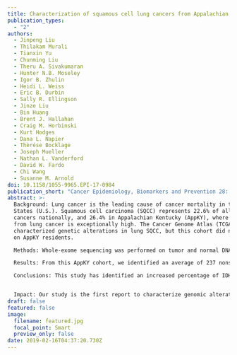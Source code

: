 ```yaml
---
title: Characterization of squamous cell lung cancers from Appalachian Kentucky
publication_types:
  - "2"
authors:
  - Jinpeng Liu
  - Thilakam Murali
  - Tianxin Yu
  - Chunming Liu
  - Theru A. Sivakumaran
  - Hunter N.B. Moseley
  - Igor B. Zhulin
  - Heidi L. Weiss
  - Eric B. Durbin
  - Sally R. Ellingson
  - Jinze Liu
  - Bin Huang
  - Brent J. Hallahan
  - Craig M. Horbinski
  - Kurt Hodges
  - Dana L. Napier
  - Thèrése Bocklage
  - Joseph Mueller
  - Nathan L. Vanderford
  - David W. Fardo
  - Chi Wang
  - Susanne M. Arnold
doi: 10.1158/1055-9965.EPI-17-0984
publication_short: "Cancer Epidemiology, Biomarkers and Prevention 28: 348-356"
abstract: >-
  Background: Lung cancer is the leading cause of cancer mortality in the United
  States (U.S.). Squamous cell carcinoma (SQCC) represents 22.6% of all lung
  cancers nationally, and 26.4% in Appalachian Kentucky (AppKY), where death
  from lung cancer is exceptionally high. The Cancer Genome Atlas (TCGA)
  characterized genetic alterations in lung SQCC, but this cohort did not focus
  on AppKY residents.

  Methods: Whole-exome sequencing was performed on tumor and normal DNA samples from 51 lung SQCC subjects from AppKY. Somatic genomic alterations were compared between the AppKY and TCGA SQCC cohorts.

  Results: From this AppKY cohort, we identified an average of 237 nonsilent mutations per patient and, in comparison with TCGA, we found that PCMTD1 (18%) and IDH1 (12%) were more commonly altered in AppKY versus TCGA. Using IDH1 as a starting point, we identified a mutually exclusive mutational pattern (IDH1, KDM6A, KDM4E, JMJD1C) involving functionally related genes. We also found actionable mutations (10%) and/or intermediate or high-tumor mutation burden (65%), indicating potential therapeutic targets in 65% of subjects.

  Conclusions: This study has identified an increased percentage of IDH1 and PCMTD1 mutations in SQCC arising in the AppKY residents versus TCGA, with population-specific implications for the personalized treatment of this disease.


  Impact: Our study is the first report to characterize genomic alterations in lung SQCC from AppKY. These findings suggest population differences in the genetics of lung SQCC between AppKY and U.S. populations, highlighting the importance of the relevant population when developing personalized treatment approaches for this disease.
draft: false
featured: false
image:
  filename: featured.jpg
  focal_point: Smart
  preview_only: false
date: 2019-02-16T04:37:20.730Z
---
```

